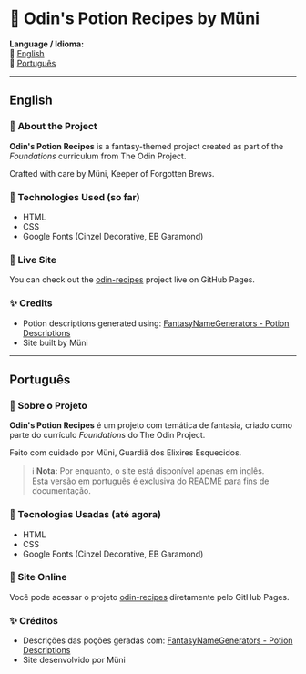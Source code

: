 # 🧪 Odin's Potion Recipes by Müni

**Language / Idioma:**  
🔹 [English](#english)  
🔸 [Português](#português)

---

## English

### 🌙 About the Project

**Odin's Potion Recipes** is a fantasy-themed project created as part of the *Foundations* curriculum from The Odin Project.

Crafted with care by Müni, Keeper of Forgotten Brews.

### 🧷 Technologies Used (so far)

- HTML  
- CSS  
- Google Fonts (Cinzel Decorative, EB Garamond)

### 🚀 Live Site

You can check out the [odin-recipes](https://muni-moonlit.github.io/odin-recipes/) project live on GitHub Pages.

### ✨ Credits

- Potion descriptions generated using: [FantasyNameGenerators - Potion Descriptions](https://www.fantasynamegenerators.com/potion-descriptions.php)  
- Site built by Müni

---

## Português

### 🌙 Sobre o Projeto

**Odin's Potion Recipes** é um projeto com temática de fantasia, criado como parte do currículo *Foundations* do The Odin Project.

Feito com cuidado por Müni, Guardiã dos Elixires Esquecidos.

> ℹ️ **Nota:** Por enquanto, o site está disponível apenas em inglês.  
> Esta versão em português é exclusiva do README para fins de documentação.

### 🧷 Tecnologias Usadas (até agora)

- HTML  
- CSS  
- Google Fonts (Cinzel Decorative, EB Garamond)

### 🚀 Site Online

Você pode acessar o projeto [odin-recipes](https://muni-moonlit.github.io/odin-recipes/) diretamente pelo GitHub Pages.

### ✨ Créditos

- Descrições das poções geradas com: [FantasyNameGenerators - Potion Descriptions](https://www.fantasynamegenerators.com/potion-descriptions.php)  
- Site desenvolvido por Müni
